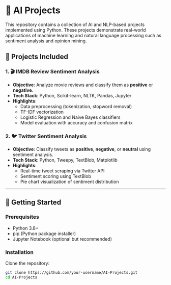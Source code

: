 # 🤖 AI Projects

This repository contains a collection of AI and NLP-based projects implemented using Python. These projects demonstrate real-world applications of machine learning and natural language processing such as sentiment analysis and opinion mining.

## 📁 Projects Included

### 1. 🎬 IMDB Review Sentiment Analysis
- **Objective**: Analyze movie reviews and classify them as **positive** or **negative**.
- **Tech Stack**: Python, Scikit-learn, NLTK, Pandas, Jupyter
- **Highlights**:
  - Data preprocessing (tokenization, stopword removal)
  - TF-IDF vectorization
  - Logistic Regression and Naive Bayes classifiers
  - Model evaluation with accuracy and confusion matrix

### 2. 🐦 Twitter Sentiment Analysis
- **Objective**: Classify tweets as **positive**, **negative**, or **neutral** using sentiment analysis.
- **Tech Stack**: Python, Tweepy, TextBlob, Matplotlib
- **Highlights**:
  - Real-time tweet scraping via Twitter API
  - Sentiment scoring using TextBlob
  - Pie chart visualization of sentiment distribution

---

## 🚀 Getting Started

### Prerequisites
- Python 3.8+
- pip (Python package installer)
- Jupyter Notebook (optional but recommended)

### Installation
Clone the repository:
```bash
git clone https://github.com/your-username/AI-Projects.git
cd AI-Projects
